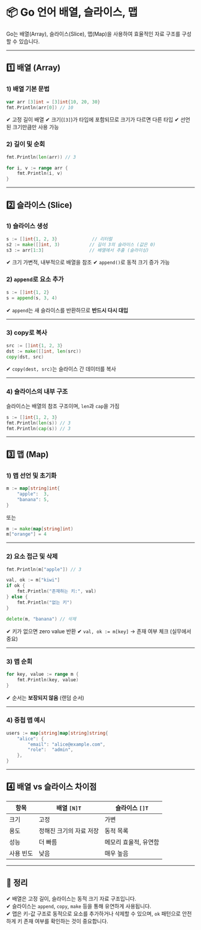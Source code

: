 # 📦 Go 언어 배열, 슬라이스, 맵

Go는 배열(Array), 슬라이스(Slice), 맵(Map)을 사용하여 효율적인 자료 구조를 구성할 수 있습니다.

---

## 1️⃣ 배열 (Array)

### 1) 배열 기본 문법

```go
var arr [3]int = [3]int{10, 20, 30}
fmt.Println(arr[0]) // 10
```

✔ 고정 길이 배열
✔ 크기(`[3]`)가 타입에 포함되므로 크기가 다르면 다른 타입
✔ 선언된 크기만큼만 사용 가능

### 2) 길이 및 순회

```go
fmt.Println(len(arr)) // 3

for i, v := range arr {
    fmt.Println(i, v)
}
```

---

## 2️⃣ 슬라이스 (Slice)

### 1) 슬라이스 생성

```go
s := []int{1, 2, 3}             // 리터럴
s2 := make([]int, 3)           // 길이 3의 슬라이스 (값은 0)
s3 := arr[1:3]                 // 배열에서 추출 (슬라이싱)
```

✔ 크기 가변적, 내부적으로 배열을 참조
✔ `append()`로 동적 크기 증가 가능

### 2) `append`로 요소 추가

```go
s := []int{1, 2}
s = append(s, 3, 4)
```

✔ `append`는 새 슬라이스를 반환하므로 **반드시 다시 대입**

---

### 3) copy로 복사

```go
src := []int{1, 2, 3}
dst := make([]int, len(src))
copy(dst, src)
```

✔ `copy(dest, src)`는 슬라이스 간 데이터를 복사

---

### 4) 슬라이스의 내부 구조

슬라이스는 배열의 참조 구조이며, `len`과 `cap`을 가짐

```go
s := []int{1, 2, 3}
fmt.Println(len(s)) // 3
fmt.Println(cap(s)) // 3
```

---

## 3️⃣ 맵 (Map)

### 1) 맵 선언 및 초기화

```go
m := map[string]int{
    "apple":  3,
    "banana": 5,
}
```

또는

```go
m := make(map[string]int)
m["orange"] = 4
```

---

### 2) 요소 접근 및 삭제

```go
fmt.Println(m["apple"]) // 3

val, ok := m["kiwi"]
if ok {
    fmt.Println("존재하는 키:", val)
} else {
    fmt.Println("없는 키")
}

delete(m, "banana") // 삭제
```

✔ 키가 없으면 zero value 반환
✔ `val, ok := m[key]` → 존재 여부 체크 (실무에서 중요)

---

### 3) 맵 순회

```go
for key, value := range m {
    fmt.Println(key, value)
}
```

✔ 순서는 **보장되지 않음** (랜덤 순서)

---

### 4) 중첩 맵 예시

```go
users := map[string]map[string]string{
    "alice": {
        "email": "alice@example.com",
        "role":  "admin",
    },
}
```

---

## 4️⃣ 배열 vs 슬라이스 차이점

| 항목        | 배열 `[N]T`            | 슬라이스 `[]T`         |
|-------------|------------------------|-------------------------|
| 크기        | 고정                   | 가변                    |
| 용도        | 정해진 크기의 자료 저장 | 동적 목록               |
| 성능        | 더 빠름                | 메모리 효율적, 유연함  |
| 사용 빈도   | 낮음                   | 매우 높음               |

---

## 🎯 정리

✔ 배열은 고정 길이, 슬라이스는 동적 크기 자료 구조입니다.  
✔ 슬라이스는 `append`, `copy`, `make` 등을 통해 유연하게 사용됩니다.  
✔ 맵은 키-값 구조로 동적으로 요소를 추가하거나 삭제할 수 있으며, `ok` 패턴으로 안전하게 키 존재 여부를 확인하는 것이 중요합니다.

